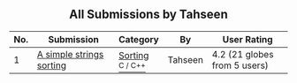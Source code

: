 ﻿<div align="center">

## All Submissions by Tahseen

</div>

No.  | Submission | Category | By   | User Rating
---- | ---------- | -------- | ---- | -----------
1 | [A simple strings sorting<br />](https://github.com/Planet-Source-Code/tahseen-a-simple-strings-sorting__3-3714) | [Sorting<br /><sup>C / C++</sup>](../ByCategory/sorting__3-24.md) | Tahseen | 4.2 (21 globes from 5 users)
